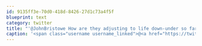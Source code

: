 ```yaml
---
id: 9135ff3e-70d0-418d-8426-27d1c73a4f5f
blueprint: text
category: twitter
title: "'@JohnBristowe How are they adjusting to life down-under so far?"
caption: '<span class="username username_linked">@<a href="https://twitter.com/JohnBristowe" title="John Bristowe">JohnBristowe</a></span> How are they adjusting to life down-under so far?'
---
```

